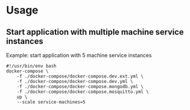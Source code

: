 # Usage

## Start application with multiple machine service instances

Example: start application with 5 machine service instances
```
#!/usr/bin/env bash
docker-compose \
	-f ./docker-compose/docker-compose.dev.ext.yml \
	-f ./docker-compose/docker-compose.dev.yml \
	-f ./docker-compose/docker-compose.mongodb.yml \
	-f ./docker-compose/docker-compose.mosquitto.yml \
	up \
	--scale service-machines=5
```
